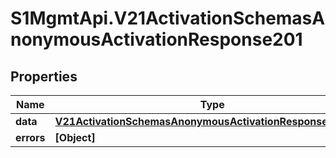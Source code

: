 # S1MgmtApi.V21ActivationSchemasAnonymousActivationResponse201

## Properties
Name | Type | Description | Notes
------------ | ------------- | ------------- | -------------
**data** | [**V21ActivationSchemasAnonymousActivationResponse201Data**](V21ActivationSchemasAnonymousActivationResponse201Data.md) |  | [optional] 
**errors** | **[Object]** | Errors | [optional] 


